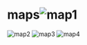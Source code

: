 # maps![map1](https://github.com/farnounef/maps/assets/127986586/a66450a7-05f4-447c-a4b1-783a3dd63edf)
![map2](https://github.com/farnounef/maps/assets/127986586/1dc231f3-9c0c-49d7-a4e6-bb0f0588577e)
![map3](https://github.com/farnounef/maps/assets/127986586/4b847b81-5591-4dc9-8378-0a31e3e49a8b)
![map4](https://github.com/farnounef/maps/assets/127986586/44c28a93-6385-4c2f-92ba-ebc018481c66)
